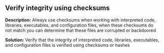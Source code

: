 
Verify integrity using checksums
-------

**Description:**
Always use checksums when working with interpreted code, libraries, executables, and configuration files, when these checksums do not match you can determine that these files are corrupted or backdoored 


**Solution:**
Verify that the integrity of interpreted code, libraries, executables, and configuration files is verified using checksums or hashes

	